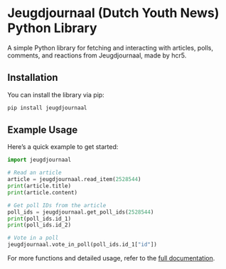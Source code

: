 # Jeugdjournaal (Dutch Youth News) Python Library

A simple Python library for fetching and interacting with articles, polls, comments, and reactions from Jeugdjournaal, made by hcr5.

## Installation

You can install the library via pip:

```bash
pip install jeugdjournaal
```

## Example Usage

Here’s a quick example to get started:

```python
import jeugdjournaal

# Read an article
article = jeugdjournaal.read_item(2528544)
print(article.title)
print(article.content)

# Get poll IDs from the article
poll_ids = jeugdjournaal.get_poll_ids(2528544)
print(poll_ids.id_1)
print(poll_ids.id_2)

# Vote in a poll
jeugdjournaal.vote_in_poll(poll_ids.id_1["id"])
```

For more functions and detailed usage, refer to the [full documentation](https://github.com/hcr5/jeugdjournaal-python/blob/main/docs.md).